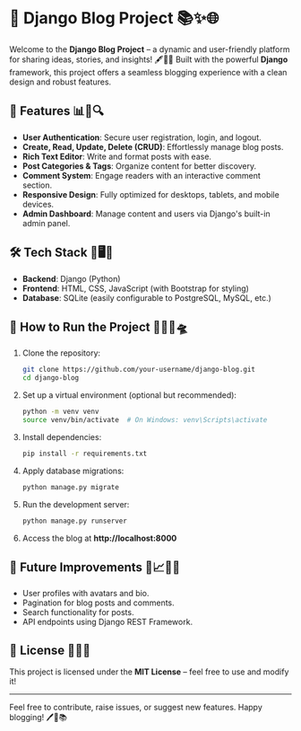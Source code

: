 # 📝 Django Blog Project 📚✨🌐

Welcome to the **Django Blog Project** – a dynamic and user-friendly platform for sharing ideas, stories, and insights! 🖋️📢💡 Built with the powerful **Django** framework, this project offers a seamless blogging experience with a clean design and robust features.

## 🌟 Features 📊📌🔍

- **User Authentication**: Secure user registration, login, and logout.
- **Create, Read, Update, Delete (CRUD)**: Effortlessly manage blog posts.
- **Rich Text Editor**: Write and format posts with ease.
- **Post Categories & Tags**: Organize content for better discovery.
- **Comment System**: Engage readers with an interactive comment section.
- **Responsive Design**: Fully optimized for desktops, tablets, and mobile devices.
- **Admin Dashboard**: Manage content and users via Django's built-in admin panel.

## 🛠️ Tech Stack 🧰🖥️🔗

- **Backend**: Django (Python)
- **Frontend**: HTML, CSS, JavaScript (with Bootstrap for styling)
- **Database**: SQLite (easily configurable to PostgreSQL, MySQL, etc.)

## 🚀 How to Run the Project 🏃‍♂️📂🛸

1. Clone the repository:
   ```bash
   git clone https://github.com/your-username/django-blog.git
   cd django-blog
   ```

2. Set up a virtual environment (optional but recommended):
   ```bash
   python -m venv venv
   source venv/bin/activate  # On Windows: venv\Scripts\activate
   ```

3. Install dependencies:
   ```bash
   pip install -r requirements.txt
   ```

4. Apply database migrations:
   ```bash
   python manage.py migrate
   ```

5. Run the development server:
   ```bash
   python manage.py runserver
   ```

6. Access the blog at **http://localhost:8000**

## 📌 Future Improvements 🔮📈🧑‍💻

- User profiles with avatars and bio.
- Pagination for blog posts and comments.
- Search functionality for posts.
- API endpoints using Django REST Framework.

## 📄 License 📜✅🆓

This project is licensed under the **MIT License** – feel free to use and modify it!

---

Feel free to contribute, raise issues, or suggest new features. Happy blogging! 🖊️🎉📚

